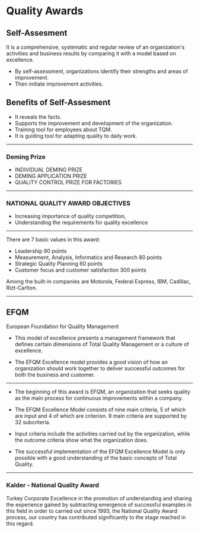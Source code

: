 <h1> Quality Awards </h1>

<h2> Self-Assesment </h2>

It is a comprehensive, systematic and regular review of an organization's activities and business results by comparing it with a model based on excellence.

- By self-assessment, organizations identify their strengths and areas of improvement.
- Then initiate improvement activities.

<h2> Benefits of Self-Assesment </h2>

- It reveals the facts.
- Supports the improvement and development of the organization.
- Training tool for employees about TQM.
- It is guiding tool for adapting quality to daily work.

---

<h3> Deming Prize </h3>

- INDIVIDUAL DEMING PRIZE
- DEMING APPLICATION PRIZE
- QUALITY CONTROL PRIZE FOR FACTORIES

---

<h3> NATIONAL QUALITY AWARD OBJECTIVES </h3>

- Increasing importance of quality competition,
- Understanding the requirements for quality excellence

---

There are 7 basic values in this award:

- Leadership 90 points
- Measurement, Analysis, Informatics and Research 80 points
- Strategic Quality Planning 60 points
- Customer focus and customer satisfaction 300 points

Among the built-in companies are Motorola, Federal Express, IBM, Cadillac, Rizt-Carlton.

---

<h2> EFQM </h2>

European Foundation for Quality Management

- This model of excellence presents a management framework that defines certain dimensions of Total Quality Management or a culture of excellence.

- The EFQM Excellence model provides a good vision of how an organization should work together to deliver successful outcomes for both the business and customer.

---

- The beginning of this award is EFQM, an organization that seeks quality as the main process for continuous improvements within a company.

- The EFQM Excellence Model consists of nine main criteria, 5 of which are
  input and 4 of which are criterion. 9 main criteria are supported by 32 subcriteria.
- Input criteria include the activities carried out by the organization, while
  the outcome criteria show what the organization does.
- The successful implementation of the EFQM Excellence Model is only
  possible with a good understanding of the basic concepts of Total Quality.

---

<h3> Kalder - National Quality Award </h3>

Turkey Corporate Excellence in the promotion of understanding and sharing the
experience gained by subtracting emergence of successful examples in this field
in order to carried out since 1993, the National Quality Award process, our country
has contributed significantly to the stage reached in this regard.
